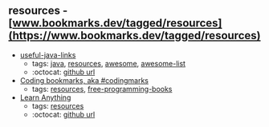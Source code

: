 resources - [www.bookmarks.dev/tagged/resources](https://www.bookmarks.dev/tagged/resources)
---
* [useful-java-links](https://github.com/Vedenin/useful-java-links#readme)
    * tags: [java](../tagged/java.md), [resources](../tagged/resources.md), [awesome](../tagged/awesome.md), [awesome-list](../tagged/awesome-list.md)
    * :octocat: [github url](https://github.com/Vedenin/useful-java-links)
* [Coding bookmarks, aka #codingmarks](https://www.codingmarks.org/)
    * tags: [resources](../tagged/resources.md), [free-programming-books](../tagged/free-programming-books.md)
* [Learn Anything](https://learn-anything.xyz/)
    * tags: [resources](../tagged/resources.md)
    * :octocat: [github url](https://github.com/learn-anything/learn-anything)
